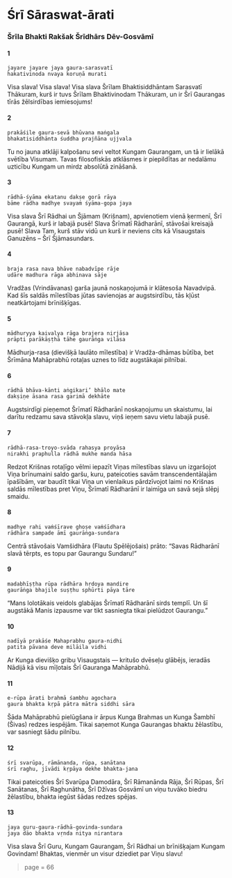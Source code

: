 # Śrī Sāraswat-ārati
### Šrīla Bhakti Rakšak Šrīdhārs Dēv-Gosvāmī 

#### 1

    jayare jayare jaya gaura-sarasvatī
    hakativinoda nvaya koruṇā murati

Visa slava! Visa slava! Visa slava Šrīlam Bhaktisiddhāntam Sarasvatī Thākuram, kurš ir tuvs Šrīlam Bhaktivinodam Thākuram, un ir Šrī Gaurangas tīrās žēlsirdības iemiesojums!

#### 2

    prakāśile gaura-sevā bhūvana maṅgala
    bhakatisiddhānta śuddha prajñāna ujjvala

Tu no jauna atklāji kalpošanu sevi veltot Kungam Gaurangam, un tā ir lielākā svētība Visumam. Tavas filosofiskās atklāsmes ir piepildītas ar nedalāmu uzticību Kungam un mirdz absolūtā zināšanā.

#### 3

    rādhā-śyāma ekatanu dakṣe gorā rāya
    bāme rādha madhye svayaṁ śyāma-gopa jaya

Visa slava Šrī Rādhai un Šjāmam (Krišnam), apvienotiem vienā ķermenī, Šrī Gaurangā, kurš ir labajā pusē! Slava Šrīmatī  Rādharānī, stāvošai kreisajā pusē! Slava Tam, kurš stāv vidū un kurš ir neviens cits kā Visaugstais Ganuzēns – Šrī Šjāmasundars.

#### 4

    braja rasa nava bhāve nabadvīpe rāje
    udāre madhura rāga abhinava sāje

Vradžas (Vrindāvanas) garša jaunā noskaņojumā ir klātesoša Navadvipā. Kad šīs saldās mīlestības jūtas savienojas ar augstsirdību, tās kļūst neatkārtojami brīnišķīgas.

#### 5

    mādhuryya kaivalya rāga brajera nirjāsa
    prāpti parākāṣṭhā tāhe gaurāṅga vilāsa

Mādhurja-rasa (dievišķā laulāto mīlestība) ir Vradža-dhāmas būtība, bet Šrīmāna Mahāprabhū rotaļas uznes to līdz augstākajai pilnībai.

#### 6

    rādhā bhāva-kānti aṅgikari’ bhālo mate
    dakṣiṇe āsana rasa garimā dekhāte

Augstsirdīgi pieņemot Šrīmatī Rādharānī noskaņojumu un skaistumu, lai darītu redzamu sava stāvokļa slavu, viņš ieņem savu vietu labajā pusē.

#### 7

    rādhā-rasa-troyo-svāda rahasya proyāsa
    nirakhi praphulla rādhā mukhe manda hāsa

Redzot Krišnas rotaļīgo vēlmi iepazīt Viņas mīlestības slavu un izgaršojot Viņa brīnumaini saldo garšu, kuru, pateicoties savām transcendentālajām īpašībām, var baudīt tikai Viņa un vienlaikus pārdzīvojot laimi no Krišnas saldās mīlestības pret Viņu, Šrīmatī Rādharānī ir laimīga un savā sejā slēpj smaidu.

#### 8

    madhye rahi vaṁśīrave ghoṣe vaṁśīdhara
    rādhāra sampade āmī gaurāṅga-sundara

Centrā stāvošais Vamšidhāra (Flautu Spēlējošais) prāto: “Savas Rādharānī slavā tērpts, es topu par Gaurangu Sundaru!”

#### 9

    madabhīṣṭha rūpa rādhāra hṛdoya mandire
    gaurāṅga bhajile suṣṭhu sphūrti pāya tāre

“Mans lolotākais veidols glabājas Šrīmatī Rādharānī sirds templī. Un šī augstākā Manis izpausme var tikt sasniegta tikai pielūdzot Gaurangu.”

#### 10

    nadīyā prakāśe Mahaprabhu gaura-nidhi
    patita pāvana deve milāila vidhi

Ar Kunga dievišķo gribu Visaugstais — kritušo dvēseļu glābējs, ieradās Nādijā kā visu mīļotais Šrī Gauranga Mahāprabhū.

#### 11

    e-rūpa ārati brahmā śambhu agochara
    gaura bhakta kṛpā pātra mātra siddhi sāra

Šāda Mahāprabhū pielūgšana ir ārpus Kunga Brahmas un Kunga Šambhī (Šivas) redzes iespējām. Tikai saņemot Kunga Gaurangas bhaktu žēlastību, var sasniegt šādu pilnību.

#### 12

    śrī svarūpa, rāmānanda, rūpa, sanātana
    śrī raghu, jīvādi kṛpāya dekhe bhakta-jana

Tikai pateicoties Šrī Svarūpa Damodāra, Šrī Rāmanānda Rāja, Šrī Rūpas, Šrī Sanātanas, Šrī Raghunātha, Šrī Džīvas Gosvāmī un viņu tuvāko biedru žēlastību, bhakta iegūst šādas redzes spējas.

#### 13

    jaya guru-gaura-rādhā-govinda-sundara
    jaya dāo bhakta vṛnda nitya nirantara

Visa slava Šrī Guru, Kungam Gaurangam, Šrī Rādhai un brīnišķajam Kungam Govindam! Bhaktas, vienmēr un visur dziediet par Viņu slavu!

> page = 66
